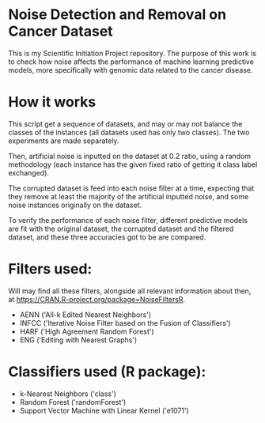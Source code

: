 # Noise Detection and Removal on Cancer Dataset
This is my Scientific Initiation Project repository. The purpose of this work is to check how noise affects the performance of machine learning predictive models, more specifically with genomic data related to the cancer disease. 

# How it works
This script get a sequence of datasets, and may or may not balance the classes of the instances (all datasets used has only two classes). The two experiments are made separately. 

Then, artificial noise is inputted on the dataset at 0.2 ratio, using a random methodology (each instance has the given fixed ratio of getting it class label exchanged). 

The corrupted dataset is feed into each noise filter at a time, expecting that they remove at least the majority of the artificial inputted noise, and some noise instances originally on the dataset.

To verify the performance of each noise filter, different predictive models are fit with the original dataset, the corrupted dataset and the filtered dataset, and these three accuracies got to be are compared.

# Filters used:
Will may find all these filters, alongside all relevant information about then, at https://CRAN.R-project.org/package=NoiseFiltersR.

- AENN ('All-k Edited Nearest Neighbors')
- INFCC ('Iterative Noise Filter based on the Fusion of Classifiers')
- HARF ('High Agreement Random Forest')
- ENG ('Editing with Nearest Graphs')

# Classifiers used (R package):
- k-Nearest Neighbors ('class')
- Random Forest ('randomForest')
- Support Vector Machine with Linear Kernel ('e1071')